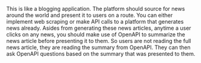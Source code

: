 This is like a blogging application. The platform should source for news around the world and present it to users on a route. You can either implement web scraping or make API calls to a platform that generates news already. Asides from generating these news articles, anytime a user clicks on any news, you should make use of OpenAPI to summarize the news article before presenting it to them. So users are not reading the full news article, they are reading the summary from OpenAPI. They can then ask OpenAPI questions based on the summary that was presented to them.
